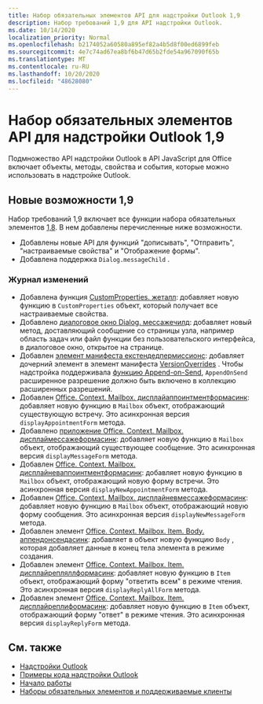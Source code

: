```yaml
---
title: Набор обязательных элементов API для надстройки Outlook 1,9
description: Набор требований 1,9 для API надстройки Outlook.
ms.date: 10/14/2020
localization_priority: Normal
ms.openlocfilehash: b2174052a60580a895ef82a4b5d8f00ed6899feb
ms.sourcegitcommit: 4e7c74ad67ea8bf6b47d65b2fde54a967090f65b
ms.translationtype: MT
ms.contentlocale: ru-RU
ms.lasthandoff: 10/20/2020
ms.locfileid: "48628080"
---
```

# <a name="outlook-add-in-api-requirement-set-19"></a>Набор обязательных элементов API для надстройки Outlook 1,9

Подмножество API надстройки Outlook в API JavaScript для Office включает объекты, методы, свойства и события, которые можно использовать в надстройке Outlook.

## <a name="whats-new-in-19"></a>Новые возможности 1,9

Набор требований 1,9 включает все функции набора обязательных элементов [1,8](../requirement-set-1.8/outlook-requirement-set-1.8.md). В нем добавлены перечисленные ниже возможности.

- Добавлены новые API для функций "дописывать", "Отправить", "настраиваемые свойства" и "Отображение формы".
- Добавлена поддержка `Dialog.messageChild` .

### <a name="change-log"></a>Журнал изменений

- Добавлена функция [CustomProperties. жеталл](/javascript/api/outlook/office.customproperties?view=outlook-js-1.9&preserve-view=true#getall--): добавляет новую функцию в `CustomProperties` объект, который получает все настраиваемые свойства.
- Добавлено [диалоговое окно Dialog. мессажечилд](../../../develop/dialog-api-in-office-add-ins.md#pass-information-to-the-dialog-box): добавляет новый метод, доставляющий сообщение со страницы узла, например область задач или файл функции без пользовательского интерфейса, в диалоговое окно, открытое на странице.
- Добавлен [элемент манифеста екстендедпермиссионс](../../manifest/extendedpermissions.md): добавляет дочерний элемент в элемент манифеста [VersionOverrides](../../manifest/versionoverrides.md) . Чтобы надстройка поддерживала [функцию Append-on-Send](../../../outlook/append-on-send.md), `AppendOnSend` расширенное разрешение должно быть включено в коллекцию расширенных разрешений.
- Добавлен [Office. Context. Mailbox. дисплайаппоинтментформасинк](/javascript/api/outlook/office.mailbox?view=outlook-js-1.9&preserve-view=true#displayappointmentformasync-itemid--options--callback-): добавляет новую функцию в `Mailbox` объект, отображающий существующую встречу. Это асинхронная версия `displayAppointmentForm` метода.
- Добавлено [приложение Office. Context. Mailbox. дисплаймессажеформасинк](/javascript/api/outlook/office.mailbox?view=outlook-js-1.9&preserve-view=true#displaymessageformasync-itemid--options--callback-): добавляет новую функцию в `Mailbox` объект, отображающий существующее сообщение. Это асинхронная версия `displayMessageForm` метода.
- Добавлен [Office. Context. Mailbox. дисплайневаппоинтментформасинк](/javascript/api/outlook/office.mailbox?view=outlook-js-1.9&preserve-view=true#displaynewappointmentformasync-parameters--options--callback-): добавляет новую функцию в `Mailbox` объект, отображающий новую форму встречи. Это асинхронная версия `displayNewAppointmentForm` метода.
- Добавлен [Office. Context. Mailbox. дисплайневмессажеформасинк](/javascript/api/outlook/office.mailbox?view=outlook-js-1.9&preserve-view=true#displaynewmessageformasync-parameters--options--callback-): добавляет новую функцию в `Mailbox` объект, отображающий новую форму сообщения. Это асинхронная версия `displayNewMessageForm` метода.
- Добавлен элемент [Office. Context. Mailbox. Item. Body. аппендонсендасинк](/javascript/api/outlook/office.body?view=outlook-js-1.9&preserve-view=true#appendonsendasync-data--options--callback-): добавляет в объект новую функцию `Body` , которая добавляет данные в конец тела элемента в режиме создания.
- Добавлен элемент [Office. Context. Mailbox. Item. дисплайрепляллформасинк](office.context.mailbox.item.md#methods): добавляет новую функцию в `Item` объект, отображающий форму "ответить всем" в режиме чтения. Это асинхронная версия `displayReplyAllForm` метода.
- Добавлен элемент [Office. Context. Mailbox. Item. дисплайреплиформасинк](office.context.mailbox.item.md#methods): добавляет новую функцию в `Item` объект, отображающий форму "ответ" в режиме чтения. Это асинхронная версия `displayReplyForm` метода.

## <a name="see-also"></a>См. также

- [Надстройки Outlook](../../../outlook/outlook-add-ins-overview.md)
- [Примеры кода надстройки Outlook](https://developer.microsoft.com/outlook/gallery/?filterBy=Outlook,Samples,Add-ins)
- [Начало работы](../../../quickstarts/outlook-quickstart.md)
- [Наборы обязательных элементов и поддерживаемые клиенты](../../requirement-sets/outlook-api-requirement-sets.md)
